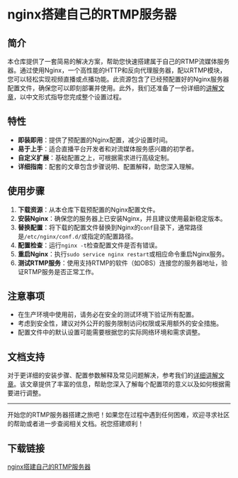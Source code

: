 # nginx搭建自己的RTMP服务器

## 简介

本仓库提供了一套简易的解决方案，帮助您快速搭建属于自己的RTMP流媒体服务器。通过使用Nginx，一个高性能的HTTP和反向代理服务器，配以RTMP模块，您可以轻松实现视频直播或点播功能。此资源包含了已经预配置好的Nginx服务器配置文件，确保您可以即刻部署并使用。此外，我们还准备了一份详细的[讲解文章](https://blog.csdn.net/qq_39838728/article/details/135865780?spm=1001.2014.3001.5502)，以中文形式指导您完成整个设置过程。

## 特性

- **即装即用**：提供了预配置的Nginx配置，减少设置时间。
- **易于上手**：适合直播平台开发者和对流媒体服务感兴趣的初学者。
- **自定义扩展**：基础配置之上，可根据需求进行高级定制。
- **详细指南**：配套的文章包含步骤说明、配置解释，助您深入理解。

## 使用步骤

1. **下载资源**：从本仓库下载预配置的Nginx配置文件。
2. **安装Nginx**：确保您的服务器上已安装Nginx，并且建议使用最新稳定版本。
3. **替换配置**：将下载的配置文件替换到Nginx的`conf`目录下，通常路径是`/etc/nginx/conf.d/`或指定的配置路径。
4. **配置检查**：运行`nginx -t`检查配置文件是否有错误。
5. **重启Nginx**：执行`sudo service nginx restart`或相应命令重启Nginx服务。
6. **测试RTMP服务**：使用支持RTMP的软件（如OBS）连接您的服务器地址，验证RTMP服务是否正常工作。

## 注意事项

- 在生产环境中使用前，请务必在安全的测试环境下验证所有配置。
- 考虑到安全性，建议对外公开的服务限制访问权限或采用额外的安全措施。
- 配置文件中的默认设置可能需要根据您的实际网络环境和需求调整。

## 文档支持

对于更详细的安装步骤、配置参数解释及常见问题解决，参考我们的[详细讲解文章](https://blog.csdn.net/qq_39838728/article/details/135865780?spm=1001.2014.3001.5502)。该文章提供了丰富的信息，帮助您深入了解每个配置项的意义以及如何根据需要进行调整。

---

开始您的RTMP服务器搭建之旅吧！如果您在过程中遇到任何困难，欢迎寻求社区的帮助或者进一步查阅相关文档。祝您搭建顺利！

## 下载链接

[nginx搭建自己的RTMP服务器](https://pan.quark.cn/s/8c2ecb892424)